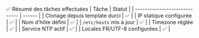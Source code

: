 ✅ Résumé des tâches effectuées
| Tâche                         | Statut |
| ----------------------------- | ------ |
| Clonage depuis template durci | ✅      |
| IP statique configurée        | ✅      |
| Nom d’hôte défini             | ✅      |
| `/etc/hosts` mis à jour       | ✅      |
| Timezone réglée               | ✅      |
| Service NTP actif             | ✅      |
| Locales FR/UTF-8 configurées  | ✅      |

